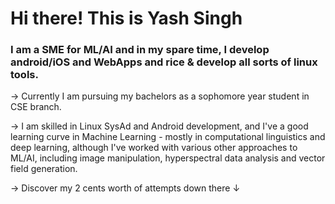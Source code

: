 # Hi there! This is Yash Singh

### I am a SME for ML/AI and in my spare time, I develop android/iOS and WebApps and rice & develop all sorts of linux tools.

 -> Currently I am pursuing my bachelors as a sophomore year student in CSE branch.
 
 -> I am skilled in Linux SysAd and Android development, and I've a good learning curve in Machine Learning - mostly in computational linguistics and deep learning, although I've worked with various other approaches to ML/AI, including image manipulation, hyperspectral data analysis and vector field generation.
 
 -> Discover my 2 cents worth of attempts down there ↓	
